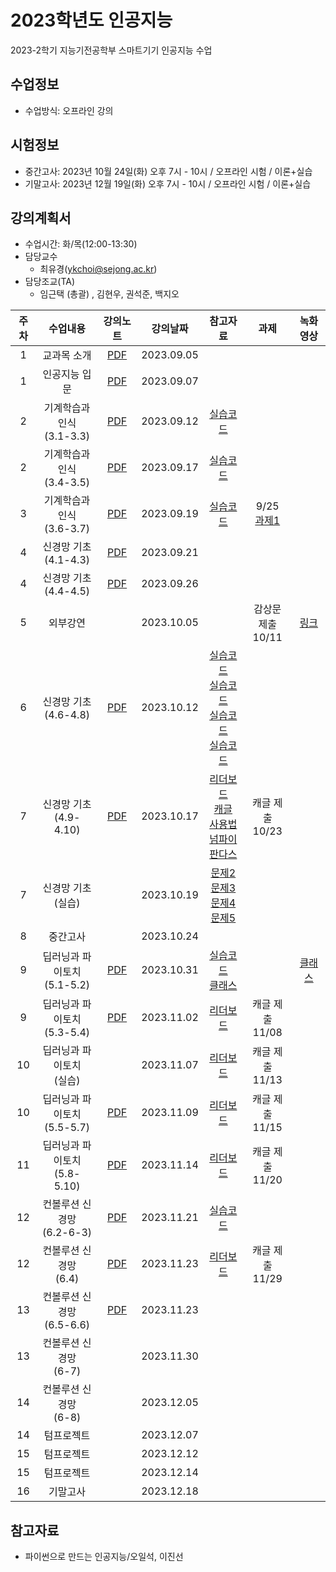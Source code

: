 # 2023학년도 인공지능
2023-2학기 지능기전공학부 스마트기기 인공지능 수업

## 수업정보
- 수업방식: 오프라인 강의

## 시험정보
- 중간고사: 2023년 10월 24일(화) 오후 7시 - 10시 / 오프라인 시험 / 이론+실습
- 기말고사: 2023년 12월 19일(화) 오후 7시 - 10시 / 오프라인 시험 / 이론+실습

## 강의계획서
- 수업시간: 화/목(12:00-13:30) 
- 담당교수
  - 최유경(ykchoi@sejong.ac.kr)
- 담당조교(TA)
  - 임근택 (총괄) , 김현우, 권석준, 백지오



| 주차 | 수업내용 | 강의노트 | 강의날짜 | 참고자료 | 과제 | 녹화영상 | 
|:---:|:---:|:---:|:---:|:---:|:---:|:---:|
| 1 | 교과목 소개 | [PDF](https://github.com/sejongresearch/2023.AI/blob/main/LectureNotes/%5B%E1%84%8B%E1%85%B5%E1%86%AB%E1%84%80%E1%85%A9%E1%86%BC%E1%84%8C%E1%85%B5%E1%84%82%E1%85%B3%E1%86%BC%5D%5B1%E1%84%8C%E1%85%AE%E1%84%8E%E1%85%A1%5D%20%E1%84%80%E1%85%AA%E1%84%86%E1%85%A9%E1%86%A8%E1%84%89%E1%85%A9%E1%84%80%E1%85%A2%201%E1%84%87%E1%85%AE%20(2023).pdf) | 2023.09.05 |  | |  | 
| 1 | 인공지능 입문 | [PDF](https://github.com/sejongresearch/2023.AI/blob/main/LectureNotes/%5B%E1%84%8B%E1%85%B5%E1%86%AB%E1%84%80%E1%85%A9%E1%86%BC%E1%84%8C%E1%85%B5%E1%84%82%E1%85%B3%E1%86%BC%5D%5B1%E1%84%8C%E1%85%AE%E1%84%8E%E1%85%A1%5D%20%E1%84%8B%E1%85%B5%E1%86%AB%E1%84%80%E1%85%A9%E1%86%BC%E1%84%8C%E1%85%B5%E1%84%82%E1%85%B3%E1%86%BC%20%E1%84%89%E1%85%B5%E1%84%8C%E1%85%A1%E1%86%A8%E1%84%92%E1%85%A1%E1%84%80%E1%85%B5(2023).pdf) | 2023.09.07 |  | |   | 
| 2 | 기계학습과 인식 <br>(3.1-3.3) | [PDF](https://github.com/sejongresearch/2023.AI/blob/main/LectureNotes/%5B%E1%84%8B%E1%85%B5%E1%86%AB%E1%84%80%E1%85%A9%E1%86%BC%E1%84%8C%E1%85%B5%E1%84%82%E1%85%B3%E1%86%BC%5D%5B2%E1%84%8C%E1%85%AE%E1%84%8E%E1%85%A1%5D%20%E1%84%80%E1%85%B5%E1%84%80%E1%85%A8%E1%84%92%E1%85%A1%E1%86%A8%E1%84%89%E1%85%B3%E1%86%B8%E1%84%80%E1%85%AA%20%E1%84%8B%E1%85%B5%E1%86%AB%E1%84%89%E1%85%B5%E1%86%A8.pdf) | 2023.09.12  | [실습코드](https://www.kaggle.com/yukyungchoi/2023-ai-w2-p1)|  |   | 
| 2 | 기계학습과 인식 <br>(3.4-3.5)  | [PDF](https://github.com/sejongresearch/2023.AI/blob/main/LectureNotes/%5B%E1%84%8B%E1%85%B5%E1%86%AB%E1%84%80%E1%85%A9%E1%86%BC%E1%84%8C%E1%85%B5%E1%84%82%E1%85%B3%E1%86%BC%5D%5B2%E1%84%8C%E1%85%AE%E1%84%8E%E1%85%A1%5D%20%E1%84%80%E1%85%B5%E1%84%80%E1%85%A8%E1%84%92%E1%85%A1%E1%86%A8%E1%84%89%E1%85%B3%E1%86%B8%E1%84%80%E1%85%AA%20%E1%84%8B%E1%85%B5%E1%86%AB%E1%84%89%E1%85%B5%E1%86%A8.pdf) |2023.09.17 | [실습코드](https://www.kaggle.com/yukyungchoi/2023-ai-w2-p2) |  |   | 
| 3 | 기계학습과 인식 <br>(3.6-3.7)  | [PDF](https://github.com/sejongresearch/2023.AI/blob/main/LectureNotes/%5B%E1%84%8B%E1%85%B5%E1%86%AB%E1%84%80%E1%85%A9%E1%86%BC%E1%84%8C%E1%85%B5%E1%84%82%E1%85%B3%E1%86%BC%5D%5B2%E1%84%8C%E1%85%AE%E1%84%8E%E1%85%A1%5D%20%E1%84%80%E1%85%B5%E1%84%80%E1%85%A8%E1%84%92%E1%85%A1%E1%86%A8%E1%84%89%E1%85%B3%E1%86%B8%E1%84%80%E1%85%AA%20%E1%84%8B%E1%85%B5%E1%86%AB%E1%84%89%E1%85%B5%E1%86%A8.pdf) |2023.09.19 | [실습코드](https://www.kaggle.com/yukyungchoi/2023-ai-w2-p3) | 9/25 <br> [과제1](https://github.com/sejongresearch/2023.AI/blob/main/HW/w2am1.md) | 
| 4 | 신경망 기초 <br>(4.1-4.3) | [PDF](https://github.com/sejongresearch/2023.AI/blob/main/LectureNotes/%5B%E1%84%8B%E1%85%B5%E1%86%AB%E1%84%80%E1%85%A9%E1%86%BC%E1%84%8C%E1%85%B5%E1%84%82%E1%85%B3%E1%86%BC%5D%5B3%E1%84%8C%E1%85%AE%E1%84%8E%E1%85%A1%5D%20%E1%84%89%E1%85%B5%E1%86%AB%E1%84%80%E1%85%A7%E1%86%BC%E1%84%86%E1%85%A1%E1%86%BC%E1%84%80%E1%85%B5%E1%84%8E%E1%85%A9.pdf) | 2023.09.21 | | |   | 
| 4 | 신경망 기초 <br>(4.4-4.5) | [PDF](https://github.com/sejongresearch/2023.AI/blob/main/LectureNotes/%5B%E1%84%8B%E1%85%B5%E1%86%AB%E1%84%80%E1%85%A9%E1%86%BC%E1%84%8C%E1%85%B5%E1%84%82%E1%85%B3%E1%86%BC%5D%5B3%E1%84%8C%E1%85%AE%E1%84%8E%E1%85%A1%5D%20%E1%84%89%E1%85%B5%E1%86%AB%E1%84%80%E1%85%A7%E1%86%BC%E1%84%86%E1%85%A1%E1%86%BC%E1%84%80%E1%85%B5%E1%84%8E%E1%85%A9.pdf) | 2023.09.26 |  | |   | 
| 5 | 외부강연 | | 2023.10.05 |  | 감상문 제출 <br> 10/11 | [링크](https://youtu.be/QiZ6GhXKRbI)  | 
| 6 | 신경망 기초 <br>(4.6-4.8) |[PDF](https://github.com/sejongresearch/2023.AI/blob/main/LectureNotes/%5B%E1%84%8B%E1%85%B5%E1%86%AB%E1%84%80%E1%85%A9%E1%86%BC%E1%84%8C%E1%85%B5%E1%84%82%E1%85%B3%E1%86%BC%5D%5B3%E1%84%8C%E1%85%AE%E1%84%8E%E1%85%A1%5D%20%E1%84%89%E1%85%B5%E1%86%AB%E1%84%80%E1%85%A7%E1%86%BC%E1%84%86%E1%85%A1%E1%86%BC%E1%84%80%E1%85%B5%E1%84%8E%E1%85%A9.pdf) | 2023.10.12 | [실습코드](https://www.kaggle.com/yukyungchoi/2023-ai-w3-p1/) <br> [실습코드](https://www.kaggle.com/yukyungchoi/2023-ai-w3-p2/) <br> [실습코드](https://www.kaggle.com/yukyungchoi/2023-ai-w3-p3/) <br> [실습코드](https://www.kaggle.com/yukyungchoi/2023-ai-w3-p4/) |  |   | 
| 7 | 신경망 기초 <br>(4.9-4.10) |[PDF](https://github.com/sejongresearch/2023.AI/blob/main/LectureNotes/%5B%E1%84%8B%E1%85%B5%E1%86%AB%E1%84%80%E1%85%A9%E1%86%BC%E1%84%8C%E1%85%B5%E1%84%82%E1%85%B3%E1%86%BC%5D%5B3%E1%84%8C%E1%85%AE%E1%84%8E%E1%85%A1%5D%20%E1%84%89%E1%85%B5%E1%86%AB%E1%84%80%E1%85%A7%E1%86%BC%E1%84%86%E1%85%A1%E1%86%BC%E1%84%80%E1%85%B5%E1%84%8E%E1%85%A9.pdf) | 2023.10.17 | [리더보드](https://www.kaggle.com/t/9dfa40633ebe4755b1e51eb414720686) <br> [캐글 사용법](https://github.com/sejongresearch/2023.AI/blob/main/LectureNotes/%5B%EC%9D%B8%EA%B3%B5%EC%A7%80%EB%8A%A5%5D%5B7%EC%A3%BC%EC%B0%A8%5D%20%EC%BA%90%EA%B8%80%EC%82%AC%EC%9A%A9%EB%B2%95.pdf) <br> [넘파이](https://www.youtube.com/watch?v=xEXzE0oWFvw&feature=youtu.be) <br> [판다스](https://www.youtube.com/watch?v=sFJyzPD4rw0&feature=youtu.be) |  캐글 제출 <br> 10/23 | |
| 7 | 신경망 기초 <br> (실습) |  | 2023.10.19 | [문제2](https://www.kaggle.com/t/92738fa4526542b6922bfabca5dcbdc2) <br> [문제3](https://www.kaggle.com/t/99724f475f684583bc8613b8e83bb639) <br> [문제4](https://www.kaggle.com/t/67879f808ccf4e47a5039f31514b23ac) <br> [문제5](https://www.kaggle.com/t/b95184e5466945fd9e2d12cfbf667298)  |  |  | 
| 8 | 중간고사 |  | 2023.10.24 |  | |  | 
| 9 | 딥러닝과 파이토치 <br> (5.1-5.2)| [PDF](https://github.com/sejongresearch/2023.AI/blob/main/LectureNotes/%5B%E1%84%8B%E1%85%B5%E1%86%AB%E1%84%80%E1%85%A9%E1%86%BC%E1%84%8C%E1%85%B5%E1%84%82%E1%85%B3%E1%86%BC%5D%5B5%E1%84%8C%E1%85%A1%E1%86%BC%5D%20%E1%84%83%E1%85%B5%E1%86%B8%E1%84%85%E1%85%A5%E1%84%82%E1%85%B5%E1%86%BC%E1%84%80%E1%85%AA%20%E1%84%91%E1%85%A1%E1%84%8B%E1%85%B5%E1%84%90%E1%85%A9%E1%84%8E%E1%85%B5.pdf) | 2023.10.31 | [실습코드](https://www.kaggle.com/code/limguentaek/chapter-05-pytorch) <br> [클래스](https://wikidocs.net/28) | | [클래스](https://www.youtube.com/watch?v=8SaxeSD6M0M) | 
| 9 | 딥러닝과 파이토치 <br> (5.3-5.4) | [PDF](https://github.com/sejongresearch/2023.AI/blob/main/LectureNotes/%5B%E1%84%8B%E1%85%B5%E1%86%AB%E1%84%80%E1%85%A9%E1%86%BC%E1%84%8C%E1%85%B5%E1%84%82%E1%85%B3%E1%86%BC%5D%5B5%E1%84%8C%E1%85%A1%E1%86%BC%5D%20%E1%84%83%E1%85%B5%E1%86%B8%E1%84%85%E1%85%A5%E1%84%82%E1%85%B5%E1%86%BC%E1%84%80%E1%85%AA%20%E1%84%91%E1%85%A1%E1%84%8B%E1%85%B5%E1%84%90%E1%85%A9%E1%84%8E%E1%85%B5.pdf) | 2023.11.02 | [리더보드](https://www.kaggle.com/t/87761afaec584ab4b8b72f13e70b0030) | 캐글 제출 <br> 11/08 | |
| 10 | 딥러닝과 파이토치 <br> (실습)  | | 2023.11.07 | [리더보드](https://www.kaggle.com/t/6d55e95c936c4dfdbcc1ad27c02ba1b8) |  캐글 제출 <br> 11/13 |  | 
| 10 | 딥러닝과 파이토치 <br> (5.5-5.7) | [PDF](https://github.com/sejongresearch/2023.AI/blob/main/LectureNotes/%5B%EC%9D%B8%EA%B3%B5%EC%A7%80%EB%8A%A5%5D%5B5%EC%9E%A5%5D%20%EB%94%A5%EB%9F%AC%EB%8B%9D%EA%B3%BC%20%ED%8C%8C%EC%9D%B4%ED%86%A0%EC%B9%98.pdf) | 2023.11.09 | [리더보드](https://www.kaggle.com/t/ac4195d8a749420b9ed3a07ded4609b9) | 캐글 제출 <br> 11/15 | | 
| 11 | 딥러닝과 파이토치 <br> (5.8-5.10) | [PDF](https://github.com/sejongresearch/2023.AI/blob/main/LectureNotes/%5B%EC%9D%B8%EA%B3%B5%EC%A7%80%EB%8A%A5%5D%5B5%EC%9E%A5%5D%20%EB%94%A5%EB%9F%AC%EB%8B%9D%EA%B3%BC%20%ED%8C%8C%EC%9D%B4%ED%86%A0%EC%B9%98.pdf) | 2023.11.14 | [리더보드](https://www.kaggle.com/t/32a3676c85584179ae61dee955fc0fad) | 캐글 제출 <br> 11/20|  | 
| 12 | 컨볼루션 신경망 <br> (6.2-6-3) | [PDF](https://github.com/sejongresearch/2023.AI/blob/main/LectureNotes/%5B%E1%84%8B%E1%85%B5%E1%86%AB%E1%84%80%E1%85%A9%E1%86%BC%E1%84%8C%E1%85%B5%E1%84%82%E1%85%B3%E1%86%BC%5D%5B6%E1%84%8C%E1%85%A1%E1%86%BC%5D%20%E1%84%8F%E1%85%A5%E1%86%AB%E1%84%87%E1%85%A9%E1%86%AF%E1%84%85%E1%85%AE%E1%84%89%E1%85%A7%E1%86%AB%20%E1%84%89%E1%85%B5%E1%86%AB%E1%84%80%E1%85%A7%E1%86%BC%E1%84%86%E1%85%A1%E1%86%BC%E1%84%80%E1%85%AA%20%E1%84%8F%E1%85%A5%E1%86%B7%E1%84%91%E1%85%B2%E1%84%90%E1%85%A5%E1%84%87%E1%85%B5%E1%84%8C%E1%85%A5%E1%86%AB%20(2023).pdf) | 2023.11.21 | [실습코드](https://www.kaggle.com/code/skyil7/chapter-06-pytorch) | 
| 12 | 컨볼루션 신경망 <br> (6.4) | [PDF](https://github.com/sejongresearch/2023.AI/blob/main/LectureNotes/%5B%E1%84%8B%E1%85%B5%E1%86%AB%E1%84%80%E1%85%A9%E1%86%BC%E1%84%8C%E1%85%B5%E1%84%82%E1%85%B3%E1%86%BC%5D%5B6%E1%84%8C%E1%85%A1%E1%86%BC%5D%20%E1%84%8F%E1%85%A5%E1%86%AB%E1%84%87%E1%85%A9%E1%86%AF%E1%84%85%E1%85%AE%E1%84%89%E1%85%A7%E1%86%AB%20%E1%84%89%E1%85%B5%E1%86%AB%E1%84%80%E1%85%A7%E1%86%BC%E1%84%86%E1%85%A1%E1%86%BC%E1%84%80%E1%85%AA%20%E1%84%8F%E1%85%A5%E1%86%B7%E1%84%91%E1%85%B2%E1%84%90%E1%85%A5%E1%84%87%E1%85%B5%E1%84%8C%E1%85%A5%E1%86%AB%20(2023).pdf) | 2023.11.23 | [리더보드](https://www.kaggle.com/t/7ae9a4cf141e486e8cf59593d2193af6) |  캐글 제출 <br> 11/29 |
| 13 | 컨볼루션 신경망 <br> (6.5-6.6) | [PDF](https://github.com/sejongresearch/2023.AI/blob/main/LectureNotes/%5B%E1%84%8B%E1%85%B5%E1%86%AB%E1%84%80%E1%85%A9%E1%86%BC%E1%84%8C%E1%85%B5%E1%84%82%E1%85%B3%E1%86%BC%5D%5B6%E1%84%8C%E1%85%A1%E1%86%BC%5D%20%E1%84%8F%E1%85%A5%E1%86%AB%E1%84%87%E1%85%A9%E1%86%AF%E1%84%85%E1%85%AE%E1%84%89%E1%85%A7%E1%86%AB%20%E1%84%89%E1%85%B5%E1%86%AB%E1%84%80%E1%85%A7%E1%86%BC%E1%84%86%E1%85%A1%E1%86%BC%E1%84%80%E1%85%AA%20%E1%84%8F%E1%85%A5%E1%86%B7%E1%84%91%E1%85%B2%E1%84%90%E1%85%A5%E1%84%87%E1%85%B5%E1%84%8C%E1%85%A5%E1%86%AB%20(2023).pdf) | 2023.11.23 |  |  | 
| 13 | 컨볼루션 신경망 <br> (6-7) |  | 2023.11.30 |  | 
| 14 | 컨볼루션 신경망 <br> (6-8) |  | 2023.12.05 |  | 
| 14 | 텀프로젝트 | | 2023.12.07 |  | 
| 15 | 텀프로젝트 |  | 2023.12.12 |  | 
| 15 | 텀프로젝트 |  | 2023.12.14 |  | 
| 16 | 기말고사 |  | 2023.12.18 |  | 




## 참고자료
- 파이썬으로 만드는 인공지능/오일석, 이진선
